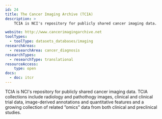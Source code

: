 ```yaml
---
id: 24
title: The Cancer Imaging Archive (TCIA)
description: >
    TCIA is NCI's repository for publicly shared cancer imaging data.

website: http://www.cancerimagingarchive.net
toolTypes:
  - toolType: datasets_databases/imaging
researchAreas:
  - researchArea: cancer_diagnosis
researchTypes:
  - researchType: translational
resourceAccess:
    type: open
docs:
  - doc: itcr
---
```

TCIA is NCI's repository for publicly shared cancer imaging data. TCIA collections include radiology and pathothogy images, clinical and clinical trial data, image-derived annotations and quantitative features and a growing collection of related ”omics" data from both clinical and preclinical studies.